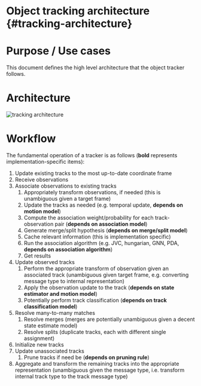 Object tracking architecture {#tracking-architecture}
==============================

# Purpose / Use cases
This document defines the high level architecture that the object tracker follows.

# Architecture  
![tracking architecture](images/tracking_architecture.png)

# Workflow  
The fundamental operation of a tracker is as follows (**bold** represents implementation-specific
items):

1. Update existing tracks to the most up-to-date coordinate frame
2. Receive observations
3. Associate observations to existing tracks
    1. Appropriately transform observations, if needed (this is unambiguous given a target frame)
    2. Update the tracks as needed (e.g. temporal update, **depends on motion model**)
    3. Compute the association weight/probability for each track-observation pair
  (**depends on association model**)
    1. Generate merge/split hypothesis (**depends on merge/split model**)
    2. Cache relevant information (this is implementation specific)
    3. Run the association algorithm (e.g. JVC, hungarian, GNN, PDA, **depends on association
    algorithm**)
    4. Get results
4. Update observed tracks
    1. Perform the appropriate transform of observation given an associated track (unambiguous given
    target frame, e.g. converting message type to internal representation)
    2. Apply the observation update to the track (**depends on state estimator and motion model**)
    3. Potentially perform track classification (**depends on track classification model**)
5. Resolve many-to-many matches
    1. Resolve merges (merges are potentially unambiguous given a decent state estimate model)
    2. Resolve splits (duplicate tracks, each with different single assignment)
6. Initialize new tracks
7. Update unassociated tracks
    1. Prune tracks if need be (**depends on pruning rule**)
8. Aggregate and transform the remaining tracks into the appropriate representation (unambiguous
given the message type, i.e. transform internal track type to the track message type)

